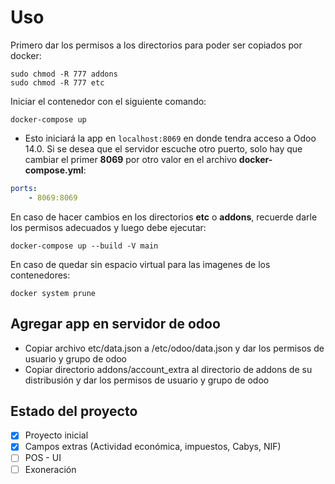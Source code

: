 # Uso

Primero dar los permisos a los directorios para poder ser copiados por docker:

```shell
sudo chmod -R 777 addons
sudo chmod -R 777 etc
```

Iniciar el contenedor con el siguiente comando:

```shell
docker-compose up
```

-   Esto iniciará la app en `localhost:8069` en donde tendra acceso a Odoo 14.0. Si se desea que el servidor escuche otro puerto, solo hay que cambiar el primer **8069** por otro valor en el archivo **docker-compose.yml**:

```yml
ports:
    - 8069:8069
```

En caso de hacer cambios en los directorios **etc** o **addons**, recuerde darle los permisos adecuados y luego debe ejecutar:

```shell
docker-compose up --build -V main
```

En caso de quedar sin espacio virtual para las imagenes de los contenedores:

```shell
docker system prune
```

## Agregar app en servidor de odoo

- Copiar archivo etc/data.json a /etc/odoo/data.json y dar los permisos de usuario y grupo de odoo
- Copiar directorio addons/account_extra al directorio de addons de su distribusión y dar los permisos de usuario y grupo de odoo

## Estado del proyecto

- [x] Proyecto inicial
- [x] Campos extras (Actividad económica, impuestos, Cabys, NIF)
- [ ] POS - UI
- [ ] Exoneración

